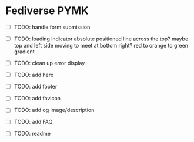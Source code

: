 # Fediverse PYMK

- [ ] TODO: handle form submission

- [ ] TODO: loading indicator
      absolute positioned line across the top?
      maybe top and left side moving to meet at bottom right?
      red to orange to green gradient

- [ ] TODO: clean up error display

- [ ] TODO: add hero

- [ ] TODO: add footer

- [ ] TODO: add favicon

- [ ] TODO: add og image/description

- [ ] TODO: add FAQ

- [ ] TODO: readme
